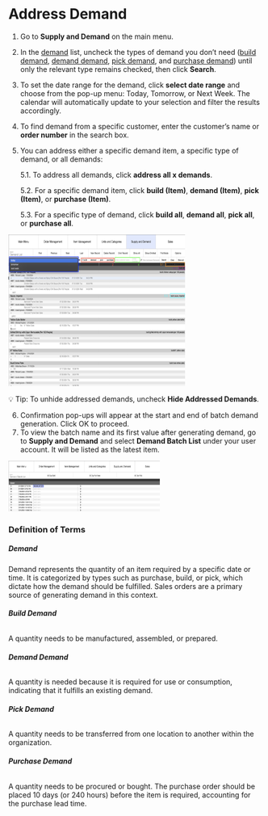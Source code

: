# Address Demand

1. Go to **Supply and Demand** on the main menu.
2. In the [demand](#demand) list, uncheck the types of demand you don’t need ([build demand](#build-demand), [demand demand](#demand-demand), [pick demand](#pick-demand), and [purchase demand](#purchase-demand)) until only the relevant type remains checked, then click **Search**. 
3. To set the date range for the demand, click **select date range** and choose from the pop-up menu: Today, Tomorrow, or Next Week. The calendar will automatically update to your selection and filter the results accordingly.
4. To find demand from a specific customer, enter the customer’s name or **order number** in the search box.
5. You can address either a specific demand item, a specific type of demand, or all demands:

	5.1. To address all demands, click **address all x demands**.
	
	5.2. For a specific demand item, click **build (Item)**, **demand (Item)**, **pick (Item)**, or **purchase (Item)**.

	5.3. For a specific type of demand, click **build all**, **demand all**, **pick all**, or **purchase all**.

<img src="https://github.com/Fx-Professional-Services/HorizonDocs/blob/sales_order/Horizon%20User%20Guide/00%20Assets/22_address_demand.png" width="350" height="300">

 💡 Tip: To unhide addressed demands, uncheck **Hide Addressed Demands**.

6. Confirmation pop-ups will appear at the start and end of batch demand generation. Click OK to proceed.
7. To view the batch name and its first value after generating demand, go to **Supply and Demand** and select **Demand Batch List** under your user account. It will be listed as the latest item.

<img src="https://github.com/Fx-Professional-Services/HorizonDocs/blob/sales_order/Horizon%20User%20Guide/00%20Assets/23_demand_batch_name.png" width="300" height="100">

### Definition of Terms

##### Demand
Demand represents the quantity of an item required by a specific date or time. It is categorized by types such as purchase, build, or pick, which dictate how the demand should be fulfilled. Sales orders are a primary source of generating demand in this context.
###### **Build Demand**  
A quantity needs to be manufactured, assembled, or prepared.
###### **Demand Demand**  
A quantity is needed because it is required for use or consumption, indicating that it fulfills an existing demand.
###### **Pick Demand**  
A quantity needs to be transferred from one location to another within the organization.
###### **Purchase Demand**  
A quantity needs to be procured or bought. The purchase order should be placed 10 days (or 240 hours) before the item is required, accounting for the purchase lead time.


